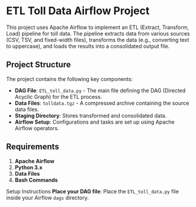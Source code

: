 # ETL Toll Data Airflow Project

This project uses Apache Airflow to implement an ETL (Extract, Transform, Load) pipeline for toll data. The pipeline extracts data from various sources (CSV, TSV, and fixed-width files), transforms the data (e.g., converting text to uppercase), and loads the results into a consolidated output file.

## Project Structure

The project contains the following key components:

- **DAG File**: `ETL_toll_data.py` - The main file defining the DAG (Directed Acyclic Graph) for the ETL process.
- **Data Files**: `tolldata.tgz` - A compressed archive containing the source data files.
- **Staging Directory**: Stores transformed and consolidated data.
- **Airflow Setup**: Configurations and tasks are set up using Apache Airflow operators.

## Requirements

1. **Apache Airflow**
2. **Python 3.x**
3. **Data Files** 
4. **Bash Commands**

 Setup Instructions
  **Place your DAG file**:
    Place the `ETL_toll_data.py` file inside your Airflow `dags` directory.

